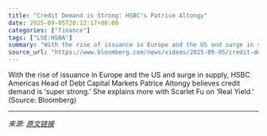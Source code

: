 ```yaml
---
title: "Credit Demand is Strong: HSBC's Patrice Altongy"
date: 2025-09-05T20:12:17+08:00
categories: ["finance"]
tags: ["LSE:HSBA"]
summary: "With the rise of issuance in Europe and the US and surge in supply, HSBC Americas Head of Debt Capital Markets Patrice Altongy believes credit demand is ‘super strong.’ She explains more with Scarlet "
source_url: "https://www.bloomberg.com/news/videos/2025-09-05/credit-demand-is-strong-hsbc-s-patrice-altongy-video"
---
```


With the rise of issuance in Europe and the US and surge in supply, HSBC Americas Head of Debt Capital Markets Patrice Altongy believes credit demand is ‘super strong.’ She explains more with Scarlet Fu on ‘Real Yield.’ (Source: Bloomberg)

---

*来源: [原文链接](https://www.bloomberg.com/news/videos/2025-09-05/credit-demand-is-strong-hsbc-s-patrice-altongy-video)*
